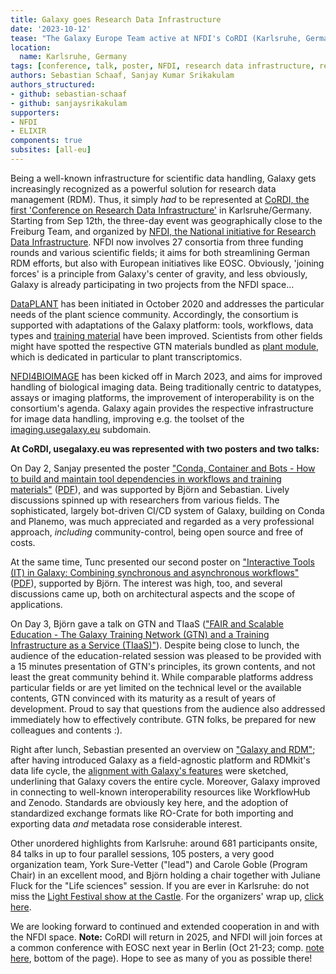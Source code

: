 ```yaml
---
title: Galaxy goes Research Data Infrastructure
date: '2023-10-12'
tease: "The Galaxy Europe Team active at NFDI's CoRDI (Karlsruhe, Germany, Sep 12th to 14th)"
location:
  name: Karlsruhe, Germany
tags: [conference, talk, poster, NFDI, research data infrastructure, research data management]
authors: Sebastian Schaaf, Sanjay Kumar Srikakulam
authors_structured:
- github: sebastian-schaaf
- github: sanjaysrikakulam
supporters:
- NFDI
- ELIXIR
components: true
subsites: [all-eu]
---
```


Being a well-known infrastructure for scientific data handling, Galaxy gets increasingly recognized as a powerful solution for research data management (RDM). Thus, it simply _had_ to be represented at [CoRDI, the first 'Conference on Research Data Infrastructure'](https://www.nfdi.de/cordi-2023/?lang=en) in Karlsruhe/Germany. Starting from Sep 12th, the three-day event was geographically close to the Freiburg Team, and organized by [NFDI, the National initiative for Research Data Infrastructure](https://www.nfdi.de/?lang=en). NFDI now involves 27 consortia from three funding rounds and various scientific fields; it aims for both streamlining German RDM efforts, but also with European initiatives like EOSC. Obviously, 'joining forces' is a principle from Galaxy's center of gravity, and less obviously, Galaxy is already participating in two projects from the NFDI space...

[DataPLANT](https://nfdi4plants.de) has been initiated in October 2020 and addresses the particular needs of the plant science community. Accordingly, the consortium is supported with adaptations of the Galaxy platform: tools, workflows, data types and [training material](https://training.galaxyproject.org/training-material/tags/plants/) have been improved. Scientists from other fields might have spotted the respective GTN materials bundled as [plant module](https://gallantries.github.io/video-library/modules/plants), which is dedicated in particular to plant transcriptomics.

[NFDI4BIOIMAGE](https://nfdi4bioimage.de) has been kicked off in March 2023, and aims for improved handling of biological imaging data. Being traditionally centric to datatypes, assays or imaging platforms, the improvement of interoperability is on the consortium's agenda. Galaxy again provides the respective infrastructure for image data handling, improving e.g. the toolset of the [imaging.usegalaxy.eu](https://imaging.usegalaxy.eu) subdomain.

**At CoRDI, usegalaxy.eu was represented with two posters and two talks:**

On Day 2, Sanjay presented the poster ["Conda, Container and Bots - How to build and maintain tool dependencies
in workflows and training materials"](https://www.tib-op.org/ojs/index.php/CoRDI/article/view/417) ([PDF](https://drive.google.com/file/d/1sZm9J-U4Ets40g9QZ_J5kizx2d2xkKTd/view?usp=sharing)), and was supported by Björn and Sebastian. Lively discussions spinned up with researchers from various fields. The sophisticated, largely bot-driven CI/CD system of Galaxy, building on Conda and Planemo, was much appreciated and regarded as a very professional approach, _including_ community-control, being open source and free of costs.

At the same time, Tunc presented our second poster on ["Interactive Tools (IT) in Galaxy: Combining synchronous and asynchronous workflows"](https://www.tib-op.org/ojs/index.php/CoRDI/article/view/419)  ([PDF](https://drive.google.com/file/d/1ciKpmuhLC64w5xNGt-aW0mrbfLDOqfKC/view?usp=sharing)), supported by Björn. The interest was high, too, and several discussions came up, both on architectural aspects and the scope of applications.

On Day 3, Björn gave a talk on GTN and TIaaS (["FAIR and Scalable Education - The Galaxy Training Network (GTN) and a Training Infrastructure as a Service (TIaaS)"](https://www.tib-op.org/ojs/index.php/CoRDI/article/view/422)). Despite being close to lunch, the audience of the education-related session was pleased to be provided with a 15 minutes presentation of GTN's principles, its grown contents, and not least the great community behind it. While comparable platforms address particular fields or are yet limited on the technical level or the available contents, GTN convinced with its maturity as a result of years of development. Proud to say that questions from the audience also addressed immediately how to effectively contribute. GTN folks, be prepared for new colleagues and contents :).

Right after lunch, Sebastian presented an overview on ["Galaxy and RDM"](https://www.tib-op.org/ojs/index.php/CoRDI/article/view/421); after having introduced Galaxy as a field-agnostic platform and RDMkit's data life cycle, the [alignment with Galaxy's features](https://galaxyproject.org/news/2022-10-19-rdm-galaxy/) were sketched, underlining that Galaxy covers the entire cycle. Moreover, Galaxy improved in connecting to well-known interoperability resources like WorkflowHub and Zenodo. Standards are obviously key here, and the adoption of standardized exchange formats like RO-Crate for both importing and exporting data _and_ metadata rose considerable interest.

Other unordered highlights from Karlsruhe: around 681 participants onsite, 84 talks in up to four parallel sessions, 105 posters, a very good organization team, York Sure-Vetter ("lead") and Carole Goble (Program Chair) in an excellent mood, and Björn holding a chair together with Juliane Fluck for the "Life sciences" session. If you are ever in Karlsruhe: do not miss the [Light Festival show at the Castle](https://www.schlosslichtspiele.info/en/). For the organizers' wrap up, [click here](https://www.nfdi.de/cordi-2023-5-conference-highlights/?lang=en).

We are looking forward to continued and extended cooperation in and with the NFDI space. **Note:** CoRDI will return in 2025, and NFDI will join forces at a common conference with EOSC next year in Berlin (Oct 21-23; comp. [note here](https://eosc.eu/news/2023/09/takeaways-from-the-eosc-symposium-2023/), bottom of the page). Hope to see as many of you as possible there!
